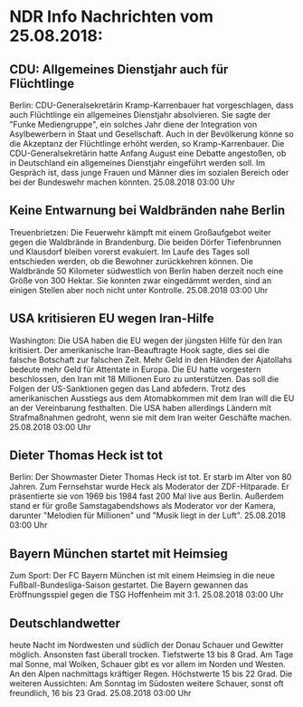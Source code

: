 # NDR Info Nachrichten vom 25.08.2018:


## CDU: Allgemeines Dienstjahr auch für Flüchtlinge
Berlin:	CDU-Generalsekretärin Kramp-Karrenbauer hat vorgeschlagen, dass auch Flüchtlinge ein allgemeines Dienstjahr absolvieren. Sie sagte der "Funke Mediengruppe", ein solches Jahr diene der Integration von Asylbewerbern in Staat und Gesellschaft. Auch in der Bevölkerung könne so die Akzeptanz der Flüchtlinge erhöht werden, so Kramp-Karrenbauer. Die CDU-Generalsekretärin hatte Anfang August eine Debatte angestoßen, ob in Deutschland ein allgemeines Dienstjahr eingeführt werden soll. Im Gespräch ist, dass junge Frauen und Männer dies im sozialen Bereich oder bei der Bundeswehr machen könnten. 25.08.2018 03:00 Uhr 

## Keine Entwarnung bei Waldbränden nahe Berlin
Treuenbrietzen:	Die Feuerwehr kämpft mit einem Großaufgebot weiter gegen die Waldbrände in Brandenburg. Die beiden Dörfer Tiefenbrunnen und Klausdorf bleiben vorerst evakuiert. Im Laufe des Tages soll entschieden werden, ob die Bewohner zurückkehren können. Die Waldbrände 50 Kilometer südwestlich von Berlin haben derzeit noch eine Größe von 300 Hektar. Sie konnten zwar eingedämmt werden, sind an einigen Stellen aber noch nicht unter Kontrolle. 25.08.2018 03:00 Uhr 

## USA kritisieren EU wegen Iran-Hilfe
Washington:	Die USA haben die EU wegen der jüngsten Hilfe für den Iran kritisiert. Der amerikanische Iran-Beauftragte Hook sagte, dies sei die falsche Botschaft zur falschen Zeit. Mehr Geld in den Händen der Ajatollahs bedeute mehr Geld für Attentate in Europa. Die EU hatte vorgestern beschlossen, den Iran mit 18 Millionen Euro zu unterstützen. Das soll die Folgen der US-Sanktionen gegen das Land abfedern. Trotz des amerikanischen Ausstiegs aus dem Atomabkommen mit dem Iran will die EU an der Vereinbarung festhalten. Die USA haben allerdings Ländern mit Strafmaßnahmen gedroht, wenn sie mit dem Iran weiter Geschäfte machen. 25.08.2018 03:00 Uhr 

## Dieter Thomas Heck ist tot
Berlin: Der Showmaster Dieter Thomas Heck ist tot. Er starb im Alter von 80 Jahren. Zum Fernsehstar wurde Heck als Moderator der ZDF-Hitparade. Er präsentierte sie von 1969 bis 1984 fast 200 Mal live aus Berlin. Außerdem stand er für große Samstagabendshows als Moderator vor der Kamera, darunter "Melodien für Millionen" und "Musik liegt in der Luft". 25.08.2018 03:00 Uhr 

## Bayern München startet mit Heimsieg
Zum Sport:	Der FC Bayern München ist mit einem Heimsieg in die neue Fußball-Bundesliga-Saison gestartet. Die Bayern gewannen das Eröffnungsspiel gegen die TSG Hoffenheim mit 3:1. 25.08.2018 03:00 Uhr 

## Deutschlandwetter
heute Nacht im Nordwesten und südlich der Donau Schauer und Gewitter möglich. Ansonsten fast überall trocken. Tiefstwerte 13 bis 8 Grad. Am Tage mal Sonne, mal Wolken, Schauer gibt es vor allem im Norden und Westen. An den Alpen nachmittags kräftiger Regen. Höchstwerte 15 bis 22 Grad. Die weiteren Aussichten: Am Sonntag im Südosten weitere Schauer, sonst oft freundlich, 16 bis 23 Grad. 25.08.2018 03:00 Uhr 
